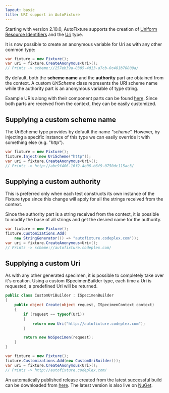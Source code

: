 ```yaml
---
layout: basic
title: URI support in AutoFixture
---
```


<p>Starting with version 2.10.0, AutoFixture supports the creation of <a href="http://en.wikipedia.org/wiki/Uniform_resource_identifier" target="_blank" title="In computing, a uniform resource identifier (URI) is a string of characters used to identify a name or a resource. Such identification enables interaction with representations of the resource over a network (typically the World Wide Web) using specific protocols. Schemes specifying a concrete syntax and associated protocols define each URI.">Uniform Resource Identifiers</a>&#0160;and the <a href="http://msdn.microsoft.com/en-us/library/system.uri(v=vs.90).aspx" target="_blank" title="Provides an object representation of a uniform resource identifier (URI) and easy access to the parts of the URI.">Uri</a>&#0160;type.</p>
<p>It is now possible to create an anonymous variable for Uri as with any other common type:</p>

``` csharp
var fixture = new Fixture();
var uri = fixture.CreateAnonymous<Uri>();
// Prints -> scheme://257eb39a-8305-4d13-a7cb-0c481b78809a/
```

<p>By default, both the <strong>scheme name</strong>&#0160;and the <strong>authority</strong>&#0160;part are obtained from the context. A custom&#0160;<em>UriScheme</em> class represents the URI scheme name while the authority&#0160;part is an anonymous variable of type string.</p>
<p>Example URIs along with their component parts can be found&#0160;<a href="http://en.wikipedia.org/wiki/URI_scheme#Examples" target="_blank">here</a>.&#0160;Since both parts are received from the context, they can be easily customized.</p>

## Supplying a custom scheme name

<p>The UriScheme type provides by default the name <em>&quot;scheme&quot;.</em>&#0160;However, by injecting a specific instance of this type we can easily override it with something else (e.g. &quot;<em>http&quot;</em>).</p>

``` csharp
var fixture = new Fixture();
fixture.Inject(new UriScheme("http"));
var uri = fixture.CreateAnonymous<Uri>();
// Prints -> http://abc9f406-16f2-4e06-b6f9-0750dc115ac3/
```

## Supplying a custom authority

<p>This is preferred only when each test constructs its own instance of the Fixture type since this change will apply for all the strings received from the context.</p>

<p>Since the authority part is a string received from the context, it is possible to modify the base of all strings and get the desired name for the authority.</p>

``` csharp
var fixture = new Fixture();
fixture.Customizations.Add(
    new StringGenerator(() => "autofixture.codeplex.com"));
var uri = fixture.CreateAnonymous<Uri>();
// Prints -> scheme://autofixture.codeplex.com/
```

## Supplying a custom Uri

<p>As with any other generated specimen, it is possible to completely take over it&#39;s creation. Using a custom&#0160;ISpecimenBuilder type, each time a Uri is requested, a predefined Uri will be returned.</p>

``` csharp
public class CustomUriBuilder : ISpecimenBuilder
{
    public object Create(object request, ISpecimenContext context)
    {
        if (request == typeof(Uri))
        {
            return new Uri("http://autofixture.codeplex.com");
        }

        return new NoSpecimen(request);
    }
}

var fixture = new Fixture();
fixture.Customizations.Add(new CustomUriBuilder());
var uri = fixture.CreateAnonymous<Uri>();
// Prints -> http://autofixture.codeplex.com/
```

<p>An automatically published release created from the latest successful build can be downloaded from&#0160;<a href="http://autofixture.codeplex.com/releases/view/85801" target="_blank" title="AutoFixture - Downloads">here</a>.&#0160;The latest version is also live on&#0160;<a href="http://nuget.org/List/Packages/AutoFixture" target="_blank" title="AutoFixture - Package">NuGet</a>.</p>

